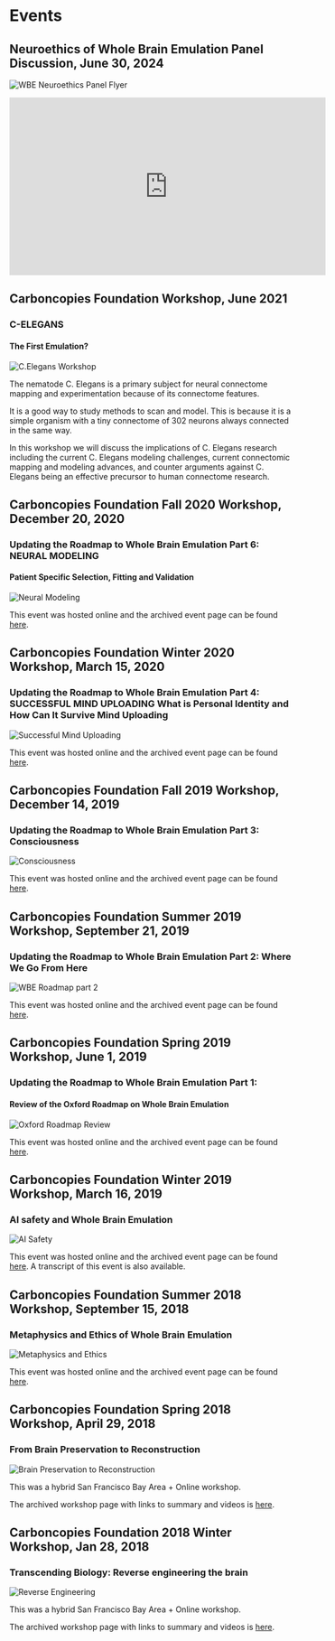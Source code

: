 # Events



## Neuroethics of Whole Brain Emulation Panel Discussion, June 30, 2024
![WBE Neuroethics Panel Flyer](Assets/Neuroethics-of-Whole-Brain-Emulation-Panel-Discussion.png)

<iframe width="560" height="315" src="https://videos.carboncopies.org/embed?m=OXjb7f8dw" frameborder="0" allowfullscreen></iframe>

## Carboncopies Foundation Workshop, June 2021
### C-ELEGANS
#### The First Emulation?

![C.Elegans Workshop](Assets/Promo_Image_C-Elegans_June_2021.png)

The nematode C. Elegans is a primary subject for neural connectome mapping and experimentation because of its connectome features.

It is a good way to study methods to scan and model. This is because it is a simple organism with a tiny connectome of 302 neurons always connected in the same way.

In this workshop we will discuss the implications of C. Elegans research including the current C. Elegans modeling challenges, current connectomic mapping and modeling advances, and counter arguments against C. Elegans being an effective precursor to human connectome research.

## Carboncopies Foundation Fall 2020 Workshop, December 20, 2020
### Updating the Roadmap to Whole Brain Emulation Part 6: NEURAL MODELING
#### Patient Specific Selection, Fitting and Validation

![Neural Modeling](Assets/Fall20202020Promo20Image20120V1-3-e1606675322894.png)

This event was hosted online and the archived event page can be found [here](/Events/Workshops/Topic/UpdatingRoadmap/Part6).

## Carboncopies Foundation Winter 2020 Workshop, March 15, 2020
### Updating the Roadmap to Whole Brain Emulation Part 4: SUCCESSFUL MIND UPLOADING What is Personal Identity and How Can It Survive Mind Uploading

![Successful Mind Uploading](Assets/Winter-2020-Promo-Image-1.jpg)

This event was hosted online and the archived event page can be found [here](/Events/Workshops/Topic/UpdatingRoadmap/Part4).

## Carboncopies Foundation Fall 2019 Workshop, December 14, 2019
### Updating the Roadmap to Whole Brain Emulation Part 3: Consciousness

![Consciousness](Assets/Updated-Fall-Promo-Image-with-Guests-1.png)

This event was hosted online and the archived event page can be found [here](/Events/Workshops/Topic/UpdatingRoadmap/Part3).

## Carboncopies Foundation Summer 2019 Workshop, September 21, 2019
### Updating the Roadmap to Whole Brain Emulation Part 2: Where We Go From Here

![WBE Roadmap part 2](Assets/roadmap-update-event-image-v1.3.png)

This event was hosted online and the archived event page can be found [here](/Events/Workshops/Topic/UpdatingRoadmap/Part2).

## Carboncopies Foundation Spring 2019 Workshop, June 1, 2019
### Updating the Roadmap to Whole Brain Emulation Part 1:
#### Review of the Oxford Roadmap on Whole Brain Emulation

![Oxford Roadmap Review](Assets/event-banner-06-01-2019-1.png)

This event was hosted online and the archived event page can be found [here](/Events/Workshops/Topic/UpdatingRoadmap/OxfordRoadmapReview).

## Carboncopies Foundation Winter 2019 Workshop, March 16, 2019
### AI safety and Whole Brain Emulation

![AI Safety](Assets/spring-workshop-time-update.png)

This event was hosted online and the archived event page can be found [here](/Events/Workshops/Topic/AISafety). A transcript of this event is also available.

## Carboncopies Foundation Summer 2018 Workshop, September 15, 2018
### Metaphysics and Ethics of Whole Brain Emulation

![Metaphysics and Ethics](Assets/event-banner-update-1.png)

This event was hosted online and the archived event page can be found [here](/Events/Workshops/Topic/MetaphysicsEthics).

## Carboncopies Foundation Spring 2018 Workshop, April 29, 2018
### From Brain Preservation to Reconstruction

![Brain Preservation to Reconstruction](Assets/carboncopies-workshop-2018-04-29-poster-v1.0.png)

This was a hybrid San Francisco Bay Area + Online workshop.

The archived workshop page with links to summary and videos is [here](/Events/Workshops/Topic/BrainPreservationToReconstruction).

## Carboncopies Foundation 2018 Winter Workshop, Jan 28, 2018
### Transcending Biology: Reverse engineering the brain

![Reverse Engineering](Assets/CarboncopiesWorkshop.png)

This was a hybrid San Francisco Bay Area + Online workshop.

The archived workshop page with links to summary and videos is [here](/Events/Workshops/Topic/ReverseEngineering).
